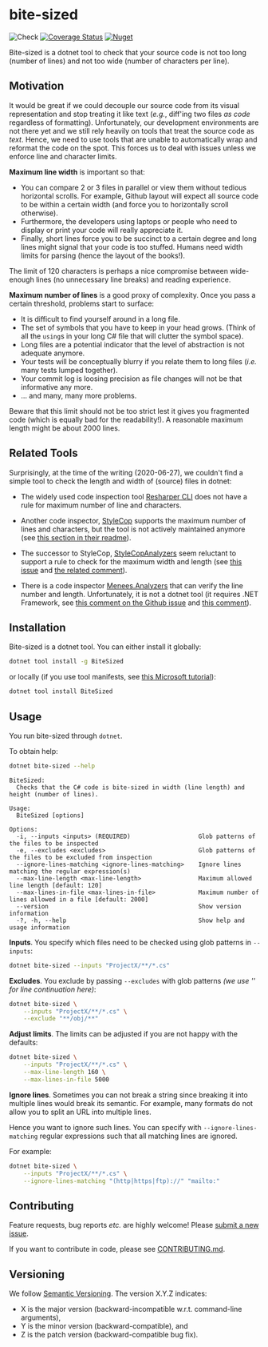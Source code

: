 # bite-sized

![Check](
https://github.com/mristin/bite-sized-csharp/workflows/Check/badge.svg
) [![Coverage Status](
https://coveralls.io/repos/github/mristin/bite-sized-csharp/badge.svg)](
https://coveralls.io/github/mristin/bite-sized-csharp
) [![Nuget](
https://img.shields.io/nuget/v/BiteSized)](
https://www.nuget.org/packages/BiteSized
)


Bite-sized is a dotnet tool to check that your source code is not too long
(number of lines) and not too wide (number of characters per line).

## Motivation

It would be great if we could decouple our source code from its visual
representation and stop treating it like text (*e.g.*, diff'ing two files
*as code* regardless of formatting). Unfortunately, our development
environments are not there yet and we still rely heavily on tools that treat
the source code as *text*. Hence, we need to use tools that are unable to
automatically wrap and reformat the code on the spot. This forces us to deal
with issues unless we enforce line and character limits.

**Maximum line width** is important so that:
* You can compare 2 or 3 files in parallel or view them without tedious
  horizontal scrolls. For example, Github layout will expect all source code to
  be within a certain width (and force you to horizontally scroll otherwise).
* Furthermore, the developers using laptops or people who need to display or
  print your code will really appreciate it.
* Finally, short lines force you to be succinct to a certain degree and
  long lines might signal that your code is too stuffed. Humans need width
  limits for parsing (hence the layout of the books!).

The limit of 120 characters is perhaps a nice compromise between wide-enough
lines (no unnecessary line breaks) and reading experience.

**Maximum number of lines** is a good proxy of complexity. Once you pass a
certain threshold, problems start to surface:
* It is difficult to find yourself around in a long file.
* The set of symbols that you have to keep in your head grows. (Think of all
  the `using`s in your long C# file that will clutter the symbol space).
* Long files are a potential indicator that the level of abstraction is not
  adequate anymore.
* Your tests will be conceptually blurry if you relate them to long files
  (*i.e.* many tests lumped together).
* Your commit log is loosing precision as file changes will not be that
  informative any more.
* ... and many, many more problems.

Beware that this limit should not be too strict lest it gives you fragmented
code (which is equally bad for the readability!). A reasonable maximum length
might be about 2000 lines.

## Related Tools

Surprisingly, at the time of the writing (2020-06-27), we couldn't find a simple
tool to check the length and width of (source) files in dotnet:

* The widely used code inspection tool [Resharper CLI](
https://www.jetbrains.com/help/resharper/ReSharper_Command_Line_Tools.html
) does not have a rule for maximum number of line and characters.

* Another code inspector, [StyleCop](
https://github.com/StyleCop/StyleCop
) supports the maximum number of lines and characters, but the tool is not
actively maintained anymore (see [this section in their readme](
https://github.com/StyleCop/StyleCop#considerations
)).

* The successor to StyleCop, [StyleCopAnalyzers](
https://github.com/DotNetAnalyzers/StyleCopAnalyzers) seem reluctant to support
 a rule to check for the maximum width and length (see [this issue](
https://github.com/DotNetAnalyzers/StyleCopAnalyzers/issues/782
) and [the related comment](
https://github.com/DotNetAnalyzers/StyleCopAnalyzers/issues/782#issuecomment-140106659
)).

* There is a code inspector [Menees.Analyzers](
https://github.com/menees/Analyzers) that can verify the line number and length.
Unfortunately, it is not a dotnet tool (it requires .NET Framework, see
[this comment on the Github issue](
https://github.com/DotNetAnalyzers/StyleCopAnalyzers/issues/782) and
[this comment](
https://github.com/DotNetAnalyzers/StyleCopAnalyzers/issues/782#issuecomment-243275140
)).

## Installation

Bite-sized is a dotnet tool. You can either install it globally:

```bash
dotnet tool install -g BiteSized
```
or locally (if you use tool manifests, see [this Microsoft tutorial](
https://docs.microsoft.com/en-us/dotnet/core/tools/local-tools-how-to-use
)):

```bash
dotnet tool install BiteSized
```

## Usage

You run bite-sized through `dotnet`.

To obtain help:

```bash
dotnet bite-sized --help
```
<!--- Help starts. -->
```
BiteSized:
  Checks that the C# code is bite-sized in width (line length) and height (number of lines).

Usage:
  BiteSized [options]

Options:
  -i, --inputs <inputs> (REQUIRED)                   Glob patterns of the files to be inspected
  -e, --excludes <excludes>                          Glob patterns of the files to be excluded from inspection
  --ignore-lines-matching <ignore-lines-matching>    Ignore lines matching the regular expression(s)
  --max-line-length <max-line-length>                Maximum allowed line length [default: 120]
  --max-lines-in-file <max-lines-in-file>            Maximum number of lines allowed in a file [default: 2000]
  --version                                          Show version information
  -?, -h, --help                                     Show help and usage information
```
<!--- Help ends. -->

**Inputs**. You specify which files need to be checked using glob patterns
in `--inputs`:

```bash
dotnet bite-sized --inputs "ProjectX/**/*.cs"
```

**Excludes**. You exclude by passing `--excludes` with glob patterns
*(we use '\' for line continuation here)*:

```bash
dotnet bite-sized \
    --inputs "ProjectX/**/*.cs" \
    --exclude "**/obj/**"
```

**Adjust limits**. The limits can be adjusted if you are not happy with
the defaults:

```bash
dotnet bite-sized \
    --inputs "ProjectX/**/*.cs" \
    --max-line-length 160 \
    --max-lines-in-file 5000
```

**Ignore lines**. Sometimes you can not break a string since breaking it into
multiple lines would break its semantic. For example, many formats do not allow
you to split an URL into multiple lines.

Hence you want to ignore such lines. You can specify with
`--ignore-lines-matching` regular expressions such that all matching lines
are ignored.

For example:

```bash
dotnet bite-sized \
    --inputs "ProjectX/**/*.cs" \
    --ignore-lines-matching "(http|https|ftp)://" "mailto:"
```

## Contributing

Feature requests, bug reports *etc.* are highly welcome! Please [submit
a new issue](https://github.com/mristin/bite-sized-csharp/issues/new).

If you want to contribute in code, please see
[CONTRIBUTING.md](CONTRIBUTING.md).

## Versioning

We follow [Semantic Versioning](http://semver.org/spec/v1.0.0.html).
The version X.Y.Z indicates:

* X is the major version (backward-incompatible w.r.t. command-line arguments),
* Y is the minor version (backward-compatible), and
* Z is the patch version (backward-compatible bug fix).